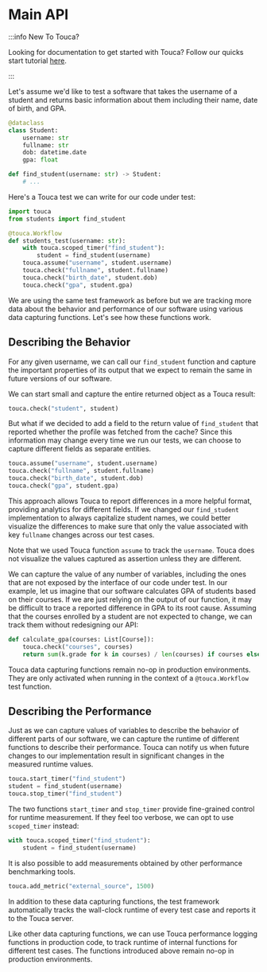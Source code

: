 # Main API

:::info New To Touca?

Looking for documentation to get started with Touca? Follow our quicks start
tutorial [here](https://touca.io/docs/basics/).

:::

Let's assume we'd like to test a software that takes the username of a student
and returns basic information about them including their name, date of birth,
and GPA.

```py title="02_python_main_api/students.py"
@dataclass
class Student:
    username: str
    fullname: str
    dob: datetime.date
    gpa: float

def find_student(username: str) -> Student:
    # ...
```

Here's a Touca test we can write for our code under test:

```py title="02_python_main_api/students_test.py"
import touca
from students import find_student

@touca.Workflow
def students_test(username: str):
    with touca.scoped_timer("find_student"):
        student = find_student(username)
    touca.assume("username", student.username)
    touca.check("fullname", student.fullname)
    touca.check("birth_date", student.dob)
    touca.check("gpa", student.gpa)
```

We are using the same test framework as before but we are tracking more data
about the behavior and performance of our software using various data capturing
functions. Let's see how these functions work.

## Describing the Behavior

For any given username, we can call our `find_student` function and capture the
important properties of its output that we expect to remain the same in future
versions of our software.

We can start small and capture the entire returned object as a Touca result:

```py
touca.check("student", student)
```

But what if we decided to add a field to the return value of `find_student` that
reported whether the profile was fetched from the cache? Since this information
may change every time we run our tests, we can choose to capture different
fields as separate entities.

```py
touca.assume("username", student.username)
touca.check("fullname", student.fullname)
touca.check("birth_date", student.dob)
touca.check("gpa", student.gpa)
```

This approach allows Touca to report differences in a more helpful format,
providing analytics for different fields. If we changed our `find_student`
implementation to always capitalize student names, we could better visualize the
differences to make sure that only the value associated with key `fullname`
changes across our test cases.

Note that we used Touca function `assume` to track the `username`. Touca does
not visualize the values captured as assertion unless they are different.

We can capture the value of any number of variables, including the ones that are
not exposed by the interface of our code under test. In our example, let us
imagine that our software calculates GPA of students based on their courses. If
we are just relying on the output of our function, it may be difficult to trace
a reported difference in GPA to its root cause. Assuming that the courses
enrolled by a student are not expected to change, we can track them without
redesigning our API:

```py
def calculate_gpa(courses: List[Course]):
    touca.check("courses", courses)
    return sum(k.grade for k in courses) / len(courses) if courses else 0
```

Touca data capturing functions remain no-op in production environments. They are
only activated when running in the context of a `@touca.Workflow` test function.

## Describing the Performance

Just as we can capture values of variables to describe the behavior of different
parts of our software, we can capture the runtime of different functions to
describe their performance. Touca can notify us when future changes to our
implementation result in significant changes in the measured runtime values.

```py
touca.start_timer("find_student")
student = find_student(username)
touca.stop_timer("find_student")
```

The two functions `start_timer` and `stop_timer` provide fine-grained control
for runtime measurement. If they feel too verbose, we can opt to use
`scoped_timer` instead:

```py
with touca.scoped_timer("find_student"):
    student = find_student(username)
```

It is also possible to add measurements obtained by other performance
benchmarking tools.

```py
touca.add_metric("external_source", 1500)
```

In addition to these data capturing functions, the test framework automatically
tracks the wall-clock runtime of every test case and reports it to the Touca
server.

Like other data capturing functions, we can use Touca performance logging
functions in production code, to track runtime of internal functions for
different test cases. The functions introduced above remain no-op in production
environments.
